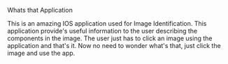 Whats that Application

This is an amazing IOS application used for Image Identification. This application provide's useful information to the user describing the components in the image. The user just has to click an image using the application and that's it. Now no need to wonder what's that, just click the image and use the app.



